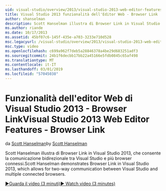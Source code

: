 ```yaml
---
uid: visual-studio/overview/2013/visual-studio-2013-web-editor-features-browser-link
title: Visual Studio 2013 funzionalità dell'Editor Web - Browser Link | Microsoft Docs
author: shanselman
description: Scott Hanselman illustra di Browser Link in Visual Studio 2013, che consente la comunicazione bidirezionale tra Visual Studio e più browser connessi...
ms.author: riande
ms.date: 10/17/2013
ms.assetid: 45bf07c6-145f-435e-a703-3233e710d528
msc.legacyurl: /visual-studio/overview/2013/visual-studio-2013-web-editor-features-browser-link
msc.type: video
ms.openlocfilehash: c699a962f7deb5a28846378a4be29d683251adf3
ms.sourcegitcommit: 24b1f6decbb17bb22a45166e5fdb0845c65af498
ms.translationtype: MT
ms.contentlocale: it-IT
ms.lasthandoff: 03/01/2019
ms.locfileid: "57045038"
---
```

<a name="visual-studio-2013-web-editor-features---browser-link"></a><span data-ttu-id="e559c-103">Funzionalità dell'editor Web di Visual Studio 2013 - Browser Link</span><span class="sxs-lookup"><span data-stu-id="e559c-103">Visual Studio 2013 Web Editor Features - Browser Link</span></span>
====================
<span data-ttu-id="e559c-104">da [Scott Hanselman](https://github.com/shanselman)</span><span class="sxs-lookup"><span data-stu-id="e559c-104">by [Scott Hanselman](https://github.com/shanselman)</span></span>

<span data-ttu-id="e559c-105">Scott Hanselman illustra di Browser Link in Visual Studio 2013, che consente la comunicazione bidirezionale tra Visual Studio e più browser connessi.</span><span class="sxs-lookup"><span data-stu-id="e559c-105">Scott Hanselman demonstrates Browser Link in Visual Studio 2013, which allows for two-way communication between Visual Studio and multiple connected browsers.</span></span>

[<span data-ttu-id="e559c-106">&#9654;Guarda il video (3 minuti)</span><span class="sxs-lookup"><span data-stu-id="e559c-106">&#9654; Watch video (3 minutes)</span></span>](https://channel9.msdn.com/Blogs/ASP-NET-Site-Videos/visual-studio-2013-web-editor-features-browser-link)
